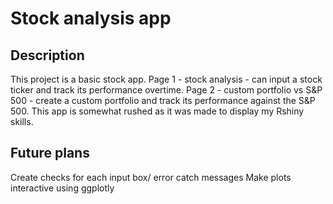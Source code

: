 # Stock analysis app

## Description
This project is a basic stock app. Page 1 - stock analysis - can input a stock ticker and track its performance overtime. Page 2 - custom portfolio vs S&P 500 - create a custom portfolio and track its performance against the S&P 500.
This app is somewhat rushed as it was made to display my Rshiny skills.

## Future plans
Create checks for each input box/ error catch messages
Make plots interactive using ggplotly

